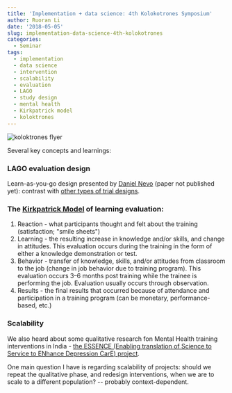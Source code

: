 ```yaml
---
title: 'Implementation + data science: 4th Kolokotrones Symposium'
author: Ruoran Li
date: '2018-05-05'
slug: implementation-data-science-4th-kolokotrones
categories:
  - Seminar
tags:
  - implementation
  - data science
  - intervention
  - scalability
  - evaluation
  - LAGO
  - study design
  - mental health
  - Kirkpatrick model
  - koloktrones
---
```


![koloktrones flyer](/post/2018-05-05-implementation-data-science-4th-kolokotrones_files/kolok.png)

Several key concepts and learnings: 

### LAGO evaluation design 

Learn-as-you-go design presented by [Daniel Nevo](https://danielnevo.wordpress.com/) (paper not published yet): contrast with [other types of trial designs](https://methodology.psu.edu/ra/adap-inter).

### The [Kirkpatrick Model](https://en.wikipedia.org/wiki/Donald_Kirkpatrick#Four_Levels_of_Learning_Evaluation) of learning evaluation:

1. Reaction - what participants thought and felt about the training (satisfaction; "smile sheets")
2. Learning - the resulting increase in knowledge and/or skills, and change in attitudes. This evaluation occurs during the training in the form of either a knowledge demonstration or test.
3. Behavior - transfer of knowledge, skills, and/or attitudes from classroom to the job (change in job behavior due to training program). This evaluation occurs 3–6 months post training while the trainee is performing the job. Evaluation usually occurs through observation.
4. Results - the final results that occurred because of attendance and participation in a training program (can be monetary, performance-based, etc.)

### Scalability

We also heard about some qualitative research fon Mental Health training interventions in India - [the ESSENCE (Enabling translation of Science to Service to ENhance Depression CarE) project](http://grantome.com/grant/NIH/U19-MH113211-01). 

One main question I have is regarding scalability of projects: should we repeat the qualitative phase, and redesign interventions, when we are to scale to a different population? -- probably context-dependent. 
